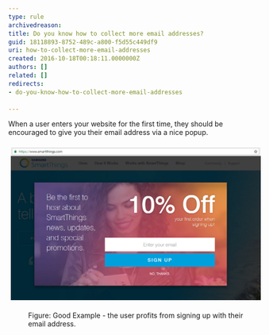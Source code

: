 ```yaml
---
type: rule
archivedreason: 
title: Do you know how to collect more email addresses?
guid: 18118893-8752-489c-a800-f5d55c449df9
uri: how-to-collect-more-email-addresses
created: 2016-10-18T00:18:11.0000000Z
authors: []
related: []
redirects:
- do-you-know-how-to-collect-more-email-addresses

---
```



<p>​When a user enters your website for the first time, they should be encouraged to give you their email address via a nice popup.<br>​<img src="goodExampleEmailCollection.jpg" alt="goodExampleEmailCollection.jpg" style="margin:5px;width:808px;" /><br></p><dd class="ssw15-rteElement-FigureGood">​​Figure: Good Example - the user profits from signing up with their email address.​<br></dd>
<br><excerpt class='endintro'></excerpt><br>



